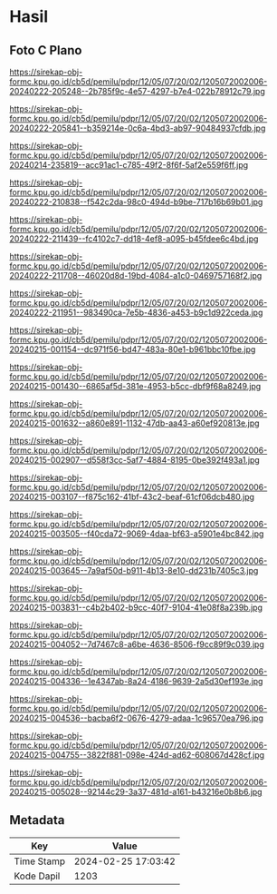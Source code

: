 # Hasil

## Foto C Plano

https://sirekap-obj-formc.kpu.go.id/cb5d/pemilu/pdpr/12/05/07/20/02/1205072002006-20240222-205248--2b785f9c-4e57-4297-b7e4-022b78912c79.jpg

https://sirekap-obj-formc.kpu.go.id/cb5d/pemilu/pdpr/12/05/07/20/02/1205072002006-20240222-205841--b359214e-0c6a-4bd3-ab97-90484937cfdb.jpg

https://sirekap-obj-formc.kpu.go.id/cb5d/pemilu/pdpr/12/05/07/20/02/1205072002006-20240214-235819--acc91ac1-c785-49f2-8f6f-5af2e559f6ff.jpg

https://sirekap-obj-formc.kpu.go.id/cb5d/pemilu/pdpr/12/05/07/20/02/1205072002006-20240222-210838--f542c2da-98c0-494d-b9be-717b16b69b01.jpg

https://sirekap-obj-formc.kpu.go.id/cb5d/pemilu/pdpr/12/05/07/20/02/1205072002006-20240222-211439--fc4102c7-dd18-4ef8-a095-b45fdee6c4bd.jpg

https://sirekap-obj-formc.kpu.go.id/cb5d/pemilu/pdpr/12/05/07/20/02/1205072002006-20240222-211708--46020d8d-19bd-4084-a1c0-0469757168f2.jpg

https://sirekap-obj-formc.kpu.go.id/cb5d/pemilu/pdpr/12/05/07/20/02/1205072002006-20240222-211951--983490ca-7e5b-4836-a453-b9c1d922ceda.jpg

https://sirekap-obj-formc.kpu.go.id/cb5d/pemilu/pdpr/12/05/07/20/02/1205072002006-20240215-001154--dc971f56-bd47-483a-80e1-b961bbc10fbe.jpg

https://sirekap-obj-formc.kpu.go.id/cb5d/pemilu/pdpr/12/05/07/20/02/1205072002006-20240215-001430--6865af5d-381e-4953-b5cc-dbf9f68a8249.jpg

https://sirekap-obj-formc.kpu.go.id/cb5d/pemilu/pdpr/12/05/07/20/02/1205072002006-20240215-001632--a860e891-1132-47db-aa43-a60ef920813e.jpg

https://sirekap-obj-formc.kpu.go.id/cb5d/pemilu/pdpr/12/05/07/20/02/1205072002006-20240215-002907--d558f3cc-5af7-4884-8195-0be392f493a1.jpg

https://sirekap-obj-formc.kpu.go.id/cb5d/pemilu/pdpr/12/05/07/20/02/1205072002006-20240215-003107--f875c162-41bf-43c2-beaf-61cf06dcb480.jpg

https://sirekap-obj-formc.kpu.go.id/cb5d/pemilu/pdpr/12/05/07/20/02/1205072002006-20240215-003505--f40cda72-9069-4daa-bf63-a5901e4bc842.jpg

https://sirekap-obj-formc.kpu.go.id/cb5d/pemilu/pdpr/12/05/07/20/02/1205072002006-20240215-003645--7a9af50d-b911-4b13-8e10-dd231b7405c3.jpg

https://sirekap-obj-formc.kpu.go.id/cb5d/pemilu/pdpr/12/05/07/20/02/1205072002006-20240215-003831--c4b2b402-b9cc-40f7-9104-41e08f8a239b.jpg

https://sirekap-obj-formc.kpu.go.id/cb5d/pemilu/pdpr/12/05/07/20/02/1205072002006-20240215-004052--7d7467c8-a6be-4636-8506-f9cc89f9c039.jpg

https://sirekap-obj-formc.kpu.go.id/cb5d/pemilu/pdpr/12/05/07/20/02/1205072002006-20240215-004336--1e4347ab-8a24-4186-9639-2a5d30ef193e.jpg

https://sirekap-obj-formc.kpu.go.id/cb5d/pemilu/pdpr/12/05/07/20/02/1205072002006-20240215-004536--bacba6f2-0676-4279-adaa-1c96570ea796.jpg

https://sirekap-obj-formc.kpu.go.id/cb5d/pemilu/pdpr/12/05/07/20/02/1205072002006-20240215-004755--3822f881-098e-424d-ad62-608067d428cf.jpg

https://sirekap-obj-formc.kpu.go.id/cb5d/pemilu/pdpr/12/05/07/20/02/1205072002006-20240215-005028--92144c29-3a37-481d-a161-b43216e0b8b6.jpg


## Metadata

| Key        | Value               |
| ---------- | ------------------- |
| Time Stamp | 2024-02-25 17:03:42 |
| Kode Dapil | 1203                |



